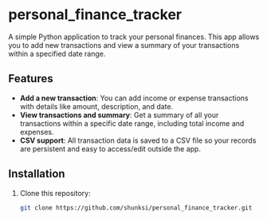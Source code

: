 # personal_finance_tracker

A simple Python application to track your personal finances. This app allows you to add new transactions and view a summary of your transactions within a specified date range.

## Features

- **Add a new transaction**: You can add income or expense transactions with details like amount, description, and date.
- **View transactions and summary**: Get a summary of all your transactions within a specific date range, including total income and expenses.
- **CSV support**: All transaction data is saved to a CSV file so your records are persistent and easy to access/edit outside the app.

## Installation

1. Clone this repository:
   ```bash
   git clone https://github.com/shunksi/personal_finance_tracker.git
